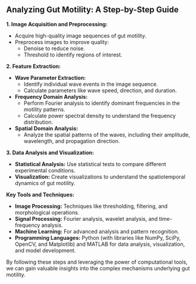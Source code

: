 ## Analyzing Gut Motility: A Step-by-Step Guide

**1. Image Acquisition and Preprocessing:**
* Acquire high-quality image sequences of gut motility.
* Preprocess images to improve quality:
    * Denoise to reduce noise.
    * Threshold to identify regions of interest.

**2. Feature Extraction:**
* **Wave Parameter Extraction:**
    * Identify individual wave events in the image sequence.
    * Calculate parameters like wave speed, direction, and duration.
* **Frequency Domain Analysis:**
    * Perform Fourier analysis to identify dominant frequencies in the motility patterns.
    * Calculate power spectral density to understand the frequency distribution.
* **Spatial Domain Analysis:**
    * Analyze the spatial patterns of the waves, including their amplitude, wavelength, and propagation direction.

**3. Data Analysis and Visualization:**
* **Statistical Analysis:** Use statistical tests to compare different experimental conditions.
* **Visualization:** Create visualizations to understand the spatiotemporal dynamics of gut motility.

**Key Tools and Techniques:**

* **Image Processing:** Techniques like thresholding, filtering, and morphological operations.
* **Signal Processing:** Fourier analysis, wavelet analysis, and time-frequency analysis.
* **Machine Learning:** For advanced analysis and pattern recognition.
* **Programming Languages:** Python (with libraries like NumPy, SciPy, OpenCV, and Matplotlib) and MATLAB for data analysis, visualization, and model development.

By following these steps and leveraging the power of computational tools, we can gain valuable insights into the complex mechanisms underlying gut motility.
